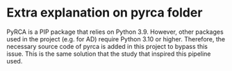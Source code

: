 # Extra explanation on pyrca folder
PyRCA is a PIP package that relies on Python 3.9. However, other packages used in the project (e.g. for AD) require Python 3.10 or higher. Therefore, the necessary source code of pyrca is added in this project to bypass this issue. This is the same solution that the study that inspired this pipeline used.
